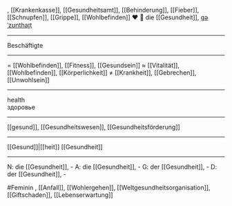 , [[Krankenkasse]], [[Gesundheitsamt]], [[Behinderung]], [[Fieber]], [[Schnupfen]], [[Grippe]], [[Wohlbefinden]]
❤️ 🔴 die [[Gesundheit]], [ɡəˈzʊnthaɪ̯t](https://youglish.com/pronounce/Gesundheit/german)

---

Beschäftigte

---

= [[Wohlbefinden]], [[Fitness]], [[Gesundsein]]
≈ [[Vitalität]], [[Wohlbefinden]], [[Körperlichkeit]]
≠ [[Krankheit]], [[Gebrechen]], [[Unwohlsein]]

---

health  
здоровье

---

[[gesund]], [[Gesundheitswesen]], [[Gesundheitsförderung]]

---

[[Gesund]]|[[heit]]
[[Gesundheit]]

---

N: die [[Gesundheit]], -
A: die [[Gesundheit]], -
G: der [[Gesundheit]], -
D: der [[Gesundheit]], -

#Feminin
, [[Anfall]], [[Wohlergehen]], [[Weltgesundheitsorganisation]], [[Giftschaden]], [[Lebenserwartung]]
